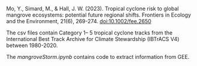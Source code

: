 Mo, Y., Simard, M., & Hall, J. W. (2023). Tropical cyclone risk to global mangrove ecosystems: potential future regional shifts. Frontiers in Ecology and the Environment, 21(6), 269-274. [doi:10.1002/fee.2650](https://esajournals.onlinelibrary.wiley.com/doi/10.1002/fee.2650)


The csv files contain Category 1– 5 tropical cyclone tracks from the International Best Track Archive for Climate Stewardship (IBTrACS  V4) between 1980-2020.

The _mangroveStorm.ipynb_ contains code to extract information from GEE. 
